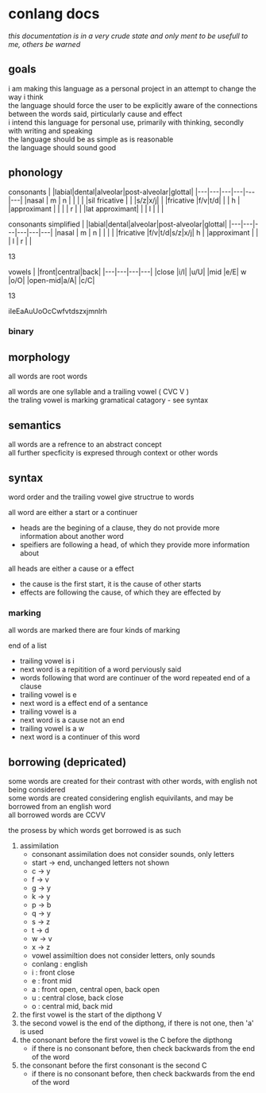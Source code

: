 
# conlang docs

*this documentation is in a very crude state and only ment to be usefull to me, others be warned*  

## goals

i am making this language as a personal project in an attempt to change the way i think  
the language should force the user to be explicitly aware of the connections between the words said, pirticularly cause and effect  
i intend this language for personal use, primarily with thinking, secondly with writing and speaking  
the language should be as simple as is reasonable  
the language should sound good  

## phonology

consonants
| |labial|dental|alveolar|post-alveolar|glottal|
|---|---|---|---|---|---|
|nasal          | m | n |   |   |   |
|sil fricative  |   |   |s/z|x/j|   |
|fricative      |f/v|t/d|   |   | h |
|approximant    |   |   |   | r |   |
|lat approximant|   |   | l |   |   |

consonants simplified
| |labial|dental|alveolar|post-alveolar|glottal|
|---|---|---|---|---|---|
|nasal          | m | n |   |   |   |
|fricative      |f/v|t/d|s/z|x/j| h |
|approximant    |   |   | l | r |   |

13

vowels
| |front|central|back|
|---|---|---|---|
|close   |i/I|   |u/U|
|mid     |e/E| w |o/O|
|open-mid|a/A|   |c/C|

13

iIeEaAuUoOcCwfvtdszxjmnlrh

### binary

## morphology

all words are root words  

all words are one syllable and a trailing vowel ( CVC V )  
the traling vowel is marking gramatical catagory - see syntax

## semantics

all words are a refrence to an abstract concept  
all further specficity is expresed through context or other words  

## syntax

word order and the trailing vowel give structrue to words  

all word are either a start or a continuer
- heads are the begining of a clause, they do not provide more information about another word
- speifiers are following a head, of which they provide more information about

all heads are either a cause or a effect
- the cause is the first start, it is the cause of other starts
- effects are following the cause, of which they are effected by

### marking  

all words are marked
there are four kinds of marking

end of a list
- trailing vowel is i
- next word is a repitition of a word perviously said
- words following that word are continuer of the word repeated
end of a clause
- trailing vowel is e
- next word is a effect
end of a sentance
- trailing vowel is a
- next word is a cause
not an end
- trailing vowel is a w
- next word is a continuer of this word

## borrowing (depricated)

some words are created for their contrast with other words, with english not being considered  
some words are created considering english equivilants, and may be borrowed from an english word  
all borrowed words are CCVV

the prosess by which words get borrowed is as such  

1. assimilation
    - consonant assimilation does not consider sounds, only letters
    - start -> end, unchanged letters not shown
    - c -> y
    - f -> v
    - g -> y
    - k -> y
    - p -> b
    - q -> y
    - s -> z
    - t -> d
    - w -> v
    - x -> z
    - vowel assimiltion does not consider letters, only sounds
    - conlang : english 
    - i : front close
    - e : front mid
    - a : front open, central open, back open
    - u : central close, back close
    - o : central mid, back mid
2. the first vowel is the start of the dipthong V
3. the second vowel is the end of the dipthong, if there is not one, then 'a' is used
3. the consonant before the first vowel is the C before the dipthong
    - if there is no consonant before, then check backwards from the end of the word
4. the consonant before the first consonant is the second C
    - if there is no consonant before, then check backwards from the end of the word
